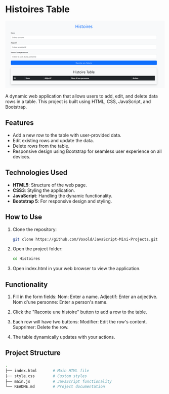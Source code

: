 # Histoires Table

![alt text](image.png)

A dynamic web application that allows users to add, edit, and delete data rows in a table. This project is built using HTML, CSS, JavaScript, and Bootstrap.

## Features

- Add a new row to the table with user-provided data.
- Edit existing rows and update the data.
- Delete rows from the table.
- Responsive design using Bootstrap for seamless user experience on all devices.

## Technologies Used

- **HTML5**: Structure of the web page.
- **CSS3**: Styling the application.
- **JavaScript**: Handling the dynamic functionality.
- **Bootstrap 5**: For responsive design and styling.

## How to Use

1. Clone the repository:
   ```bash
   git clone https://github.com/Voxold/JavaScript-Mini-Projects.git
    ```

2. Open the project folder:

    ```bash
    cd Histoires
    ```

3. Open index.html in your web browser to view the application.

## Functionality

1. Fill in the form fields:
    Nom: Enter a name.
    Adjectif: Enter an adjective.
    Nom d'une personne: Enter a person's name.

2. Click the "Raconte une histoire" button to add a row to the table.

3. Each row will have two buttons:
    Modifier: Edit the row's content.
    Supprimer: Delete the row.

4. The table dynamically updates with your actions.

## Project Structure

```bash
.
├── index.html       # Main HTML file
├── style.css        # Custom styles
├── main.js          # JavaScript functionality
└── README.md        # Project documentation
```

